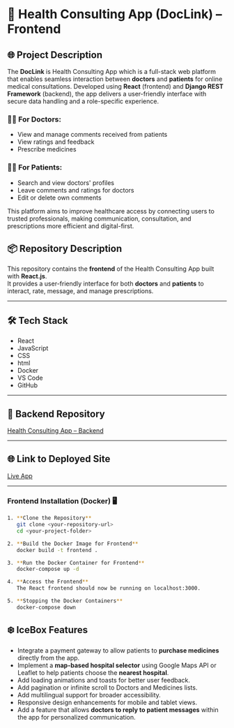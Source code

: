 # 🏥 Health Consulting App (DocLink) – Frontend
## 🌐 Project Description

The **DocLink** is Health Consulting App which is a full-stack web platform that enables seamless interaction between **doctors** and **patients** for online medical consultations. Developed using **React** (frontend) and **Django REST Framework** (backend), the app delivers a user-friendly interface with secure data handling and a role-specific experience.

### 👨‍⚕️ For Doctors:
- View and manage comments received from patients
- View ratings and feedback
- Prescribe medicines

### 🧑‍💼 For Patients:
- Search and view doctors' profiles
- Leave comments and ratings for doctors
- Edit or delete own comments

This platform aims to improve healthcare access by connecting users to trusted professionals, making communication, consultation, and prescriptions more efficient and digital-first.

## 📦 Repository Description
This repository contains the **frontend** of the Health Consulting App built with **React.js**.  
It provides a user-friendly interface for both **doctors** and **patients** to interact, rate, message, and manage prescriptions.

---

## 🛠 Tech Stack

- React
- JavaScript
- CSS 
- html
- Docker
- VS Code
- GitHub


---

## 🔗 Backend Repository
[Health Consulting App – Backend](https://github.com/Ahad-amj/backend-health-consulting)

---

## 🌐 Link to Deployed Site
[Live App](http://localhost:5173/)

---

### Frontend Installation (Docker) 🖥️

```bash
1. **Clone the Repository**  
   git clone <your-repository-url>  
   cd <your-project-folder>

2. **Build the Docker Image for Frontend**  
   docker build -t frontend .

3. **Run the Docker Container for Frontend**  
   docker-compose up -d

4. **Access the Frontend**  
   The React frontend should now be running on localhost:3000.

5. **Stopping the Docker Containers**  
   docker-compose down
```

## ❄️ IceBox Features

- Integrate a payment gateway to allow patients to **purchase medicines** directly from the app.
- Implement a **map-based hospital selector** using Google Maps API or Leaflet to help patients choose the **nearest hospital**.
- Add loading animations and toasts for better user feedback.
- Add pagination or infinite scroll to Doctors and Medicines lists.
- Add multilingual support for broader accessibility.
- Responsive design enhancements for mobile and tablet views.
- Add a feature that allows **doctors to reply to patient messages** within the app for personalized communication.
